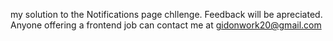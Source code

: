 my solution to the Notifications page chllenge.
Feedback will be apreciated.
Anyone offering a frontend job can contact me at gidonwork20@gmail.com